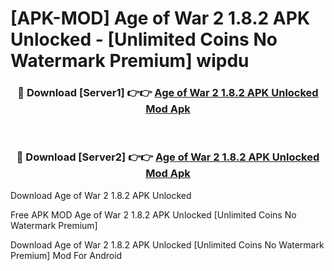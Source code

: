 # [APK-MOD] Age of War 2 1.8.2 APK Unlocked - [Unlimited Coins No Watermark Premium] wipdu



<div align="center">
<h3>🔴 Download [Server1] 👉👉 <a href="https://momento.my/?title=Age_of_War_2_1.8.2_APK_Unlocked">Age of War 2 1.8.2 APK Unlocked Mod Apk</a></h3><br>

<h3>🔴 Download [Server2] 👉👉 <a href="https://momento.my/?title=Age_of_War_2_1.8.2_APK_Unlocked">Age of War 2 1.8.2 APK Unlocked Mod Apk</a></h3>
</div>



Download Age of War 2 1.8.2 APK Unlocked 

Free APK MOD Age of War 2 1.8.2 APK Unlocked [Unlimited Coins No Watermark Premium]

Download Age of War 2 1.8.2 APK Unlocked [Unlimited Coins No Watermark Premium] Mod For Android
